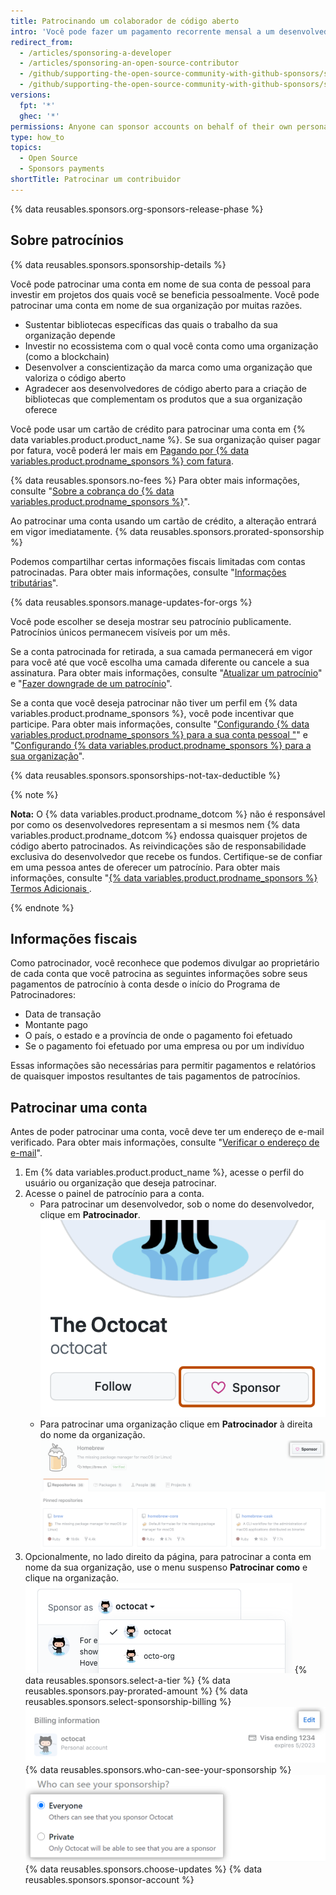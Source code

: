 ```yaml
---
title: Patrocinando um colaborador de código aberto
intro: 'Você pode fazer um pagamento recorrente mensal a um desenvolvedor ou uma organização que projeta, cria ou mantém projetos de código aberto dos quais você depende.'
redirect_from:
  - /articles/sponsoring-a-developer
  - /articles/sponsoring-an-open-source-contributor
  - /github/supporting-the-open-source-community-with-github-sponsors/sponsoring-a-developer
  - /github/supporting-the-open-source-community-with-github-sponsors/sponsoring-an-open-source-contributor
versions:
  fpt: '*'
  ghec: '*'
permissions: Anyone can sponsor accounts on behalf of their own personal account. Organization owners and billing managers can sponsor accounts on behalf of their organization.
type: how_to
topics:
  - Open Source
  - Sponsors payments
shortTitle: Patrocinar um contribuidor
---
```


{% data reusables.sponsors.org-sponsors-release-phase %}

## Sobre patrocínios

{% data reusables.sponsors.sponsorship-details %}

Você pode patrocinar uma conta em nome de sua conta de pessoal para investir em projetos dos quais você se beneficia pessoalmente. Você pode patrocinar uma conta em nome de sua organização por muitas razões.
- Sustentar bibliotecas específicas das quais o trabalho da sua organização depende
- Investir no ecossistema com o qual você conta como uma organização (como a blockchain)
- Desenvolver a conscientização da marca como uma organização que valoriza o código aberto
- Agradecer aos desenvolvedores de código aberto para a criação de bibliotecas que complementam os produtos que a sua organização oferece

Você pode usar um cartão de crédito para patrocinar uma conta em {% data variables.product.product_name %}. Se sua organização quiser pagar por fatura, você poderá ler mais em [Pagando por {% data variables.product.prodname_sponsors %} com fatura](/sponsors/sponsoring-open-source-contributors/paying-for-github-sponsors-via-invoice).

{% data reusables.sponsors.no-fees %} Para obter mais informações, consulte "[Sobre a cobrança do {% data variables.product.prodname_sponsors %}](/articles/about-billing-for-github-sponsors)".

Ao patrocinar uma conta usando um cartão de crédito, a alteração entrará em vigor imediatamente. {% data reusables.sponsors.prorated-sponsorship %}

Podemos compartilhar certas informações fiscais limitadas com contas patrocinadas. Para obter mais informações, consulte "[Informações tributárias](#tax-information)".

{% data reusables.sponsors.manage-updates-for-orgs %}

Você pode escolher se deseja mostrar seu patrocínio publicamente. Patrocínios únicos permanecem visíveis por um mês.

Se a conta patrocinada for retirada, a sua camada permanecerá em vigor para você até que você escolha uma camada diferente ou cancele a sua assinatura. Para obter mais informações, consulte "[Atualizar um patrocínio](/articles/upgrading-a-sponsorship)" e "[Fazer downgrade de um patrocínio](/articles/downgrading-a-sponsorship)".

Se a conta que você deseja patrocinar não tiver um perfil em {% data variables.product.prodname_sponsors %}, você pode incentivar que participe. Para obter mais informações, consulte "[Configurando {% data variables.product.prodname_sponsors %} para a sua conta pessoal "](/sponsors/receiving-sponsorships-through-github-sponsors/setting-up-github-sponsors-for-your-personal-account)" e "[Configurando {% data variables.product.prodname_sponsors %} para a sua organização](/sponsors/receiving-sponsorships-through-github-sponsors/setting-up-github-sponsors-for-your-organization)".

{% data reusables.sponsors.sponsorships-not-tax-deductible %}

{% note %}

**Nota:** O {% data variables.product.prodname_dotcom %} não é responsável por como os desenvolvedores representam a si mesmos nem {% data variables.product.prodname_dotcom %} endossa quaisquer projetos de código aberto patrocinados. As reivindicações são de responsabilidade exclusiva do desenvolvedor que recebe os fundos. Certifique-se de confiar em uma pessoa antes de oferecer um patrocínio. Para obter mais informações, consulte "[{% data variables.product.prodname_sponsors %} Termos Adicionais ](/free-pro-team@latest/github/site-policy/github-sponsors-additional-terms).

{% endnote %}

## Informações fiscais

Como patrocinador, você reconhece que podemos divulgar ao proprietário de cada conta que você patrocina as seguintes informações sobre seus pagamentos de patrocínio à conta desde o início do Programa de Patrocinadores:

- Data de transação
- Montante pago
- O país, o estado e a província de onde o pagamento foi efetuado
- Se o pagamento foi efetuado por uma empresa ou por um indivíduo

Essas informações são necessárias para permitir pagamentos e relatórios de quaisquer impostos resultantes de tais pagamentos de patrocínios.

## Patrocinar uma conta

Antes de poder patrocinar uma conta, você deve ter um endereço de e-mail verificado. Para obter mais informações, consulte "[Verificar o endereço de e-mail](/github/getting-started-with-github/verifying-your-email-address)".

1. Em {% data variables.product.product_name %}, acesse o perfil do usuário ou organização que deseja patrocinar.
1. Acesse o painel de patrocínio para a conta.
   - Para patrocinar um desenvolvedor, sob o nome do desenvolvedor, clique em **Patrocinador**. ![Botão Sponsor (Patrocinar)](/assets/images/help/profile/sponsor-button.png)
   - Para patrocinar uma organização clique em **Patrocinador** à direita do nome da organização. ![Botão Sponsor (Patrocinar)](/assets/images/help/sponsors/sponsor-org-button.png)
1. Opcionalmente, no lado direito da página, para patrocinar a conta em nome da sua organização, use o menu suspenso **Patrocinar como** e clique na organização. ![Menu suspenso para escolher a conta que você irá patrocinar como](/assets/images/help/sponsors/sponsor-as-drop-down-menu.png)
{% data reusables.sponsors.select-a-tier %}
{% data reusables.sponsors.pay-prorated-amount %}
{% data reusables.sponsors.select-sponsorship-billing %}
  ![Botão para editar pagamento](/assets/images/help/sponsors/edit-sponsorship-payment-button.png)
{% data reusables.sponsors.who-can-see-your-sponsorship %}
  ![Botões de opção para escolher quem pode ver seu patrocínio](/assets/images/help/sponsors/who-can-see-sponsorship.png)
{% data reusables.sponsors.choose-updates %}
{% data reusables.sponsors.sponsor-account %}
